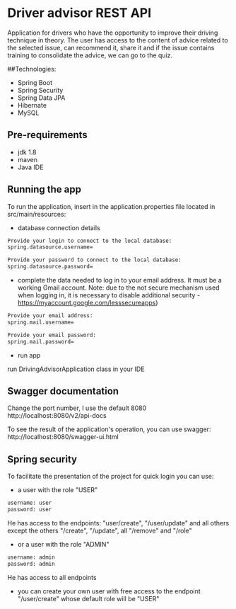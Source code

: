 # Driver advisor REST API
Application for drivers who have the opportunity to improve their driving technique in theory. The user has access to the content of advice related to the selected issue, can recommend it, share it and if the issue contains training to consolidate the advice, we can go to the quiz.

##Technologies: 

* Spring Boot
* Spring Security 
* Spring Data JPA
* Hibernate
* MySQL

## Pre-requirements
* jdk 1.8
* maven
* Java IDE

## Running the app
To run the application, insert in the application.properties file located in src/main/resources:
 
* database connection details 

```sh
Provide your login to connect to the local database:
spring.datasource.username=
```

```sh
Provide your password to connect to the local database:
spring.datasource.password=
```
* complete the data needed to log in to your email address. It must be a working Gmail account.
Note: due to the not secure mechanism used when logging in, it is necessary to disable additional security - https://myaccount.google.com/lesssecureapps)

```sh
Provide your email address:
spring.mail.username=
```

```sh
Provide your email password:
spring.mail.password=
```

* run app

run DrivingAdvisorApplication class in your IDE

## Swagger documentation

Change the port number, I use the default 8080
http://localhost:8080/v2/api-docs

To see the result of the application's operation, you can use swagger:
http://localhost:8080/swagger-ui.html

## Spring security

To facilitate the presentation of the project for quick login you can use:

* a user with the role "USER"
```sh
username: user
password: user
```

He has access to the endpoints: "user/create", "/user/update" and all others except the others "/create", "/update", all "/remove" and "/role"

* or a user with the role "ADMIN"
```sh
username: admin
password: admin
```
He has access to all endpoints

* you can create your own user with free access to the endpoint "/user/create" whose default role will be "USER"
